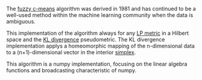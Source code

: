 The [fuzzy c-means](https://dl.acm.org/doi/10.5555/539444) algorithm was derived in 1981 and has continued to be a well-used method within the machine learning community when the data is ambiguous.

This implementation of the algorithm always for any [LP metric](https://en.wikipedia.org/wiki/Lp_space) in a Hilbert space and the [KL divergence](https://en.wikipedia.org/wiki/Kullback%E2%80%93Leibler_divergence) pseudometric. The KL divergence implementation applys a homeomorphic mapping of the n-dimensional data to a (n+1)-dimensional vector in the interior [simplex](https://en.wikipedia.org/wiki/Simplex). 

This algorithm is a numpy implementation, focusing on the linear algebra functions and broadcasting characteristic of numpy. 

